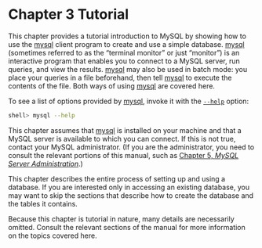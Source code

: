 # Chapter 3 Tutorial

This chapter provides a tutorial introduction to MySQL by showing how to use the [mysql](https://dev.mysql.com/doc/refman/8.0/en/mysql.html) client program to create and use a simple database. [mysql](https://dev.mysql.com/doc/refman/8.0/en/mysql.html) (sometimes referred to as the “terminal monitor” or just “monitor”) is an interactive program that enables you to connect to a MySQL server, run queries, and view the results. [mysql](https://dev.mysql.com/doc/refman/8.0/en/mysql.html) may also be used in batch mode: you place your queries in a file beforehand, then tell [mysql](https://dev.mysql.com/doc/refman/8.0/en/mysql.html) to execute the contents of the file. Both ways of using [mysql](https://dev.mysql.com/doc/refman/8.0/en/mysql.html) are covered here. 

To see a list of options provided by [mysql](https://dev.mysql.com/doc/refman/8.0/en/mysql.html), invoke it with the [`--help`](https://dev.mysql.com/doc/refman/8.0/en/mysql-command-options.html#option_mysql_help) option: 

```bash
shell> mysql --help
```

This chapter assumes that [mysql](https://dev.mysql.com/doc/refman/8.0/en/mysql.html) is installed on your machine and that a MySQL server is available to which you can connect. If this is not true, contact your MySQL administrator. (If you are the administrator, you need to consult the relevant portions of this manual, such as [Chapter 5, *MySQL Server Administration*](https://dev.mysql.com/doc/refman/8.0/en/server-administration.html).) 

This chapter describes the entire process of setting up and using a database. If you are interested only in accessing an existing database, you may want to skip the sections that describe how to create the database and the tables it contains. 

Because this chapter is tutorial in nature, many details are necessarily omitted. Consult the relevant sections of the manual for more information on the topics covered here. 